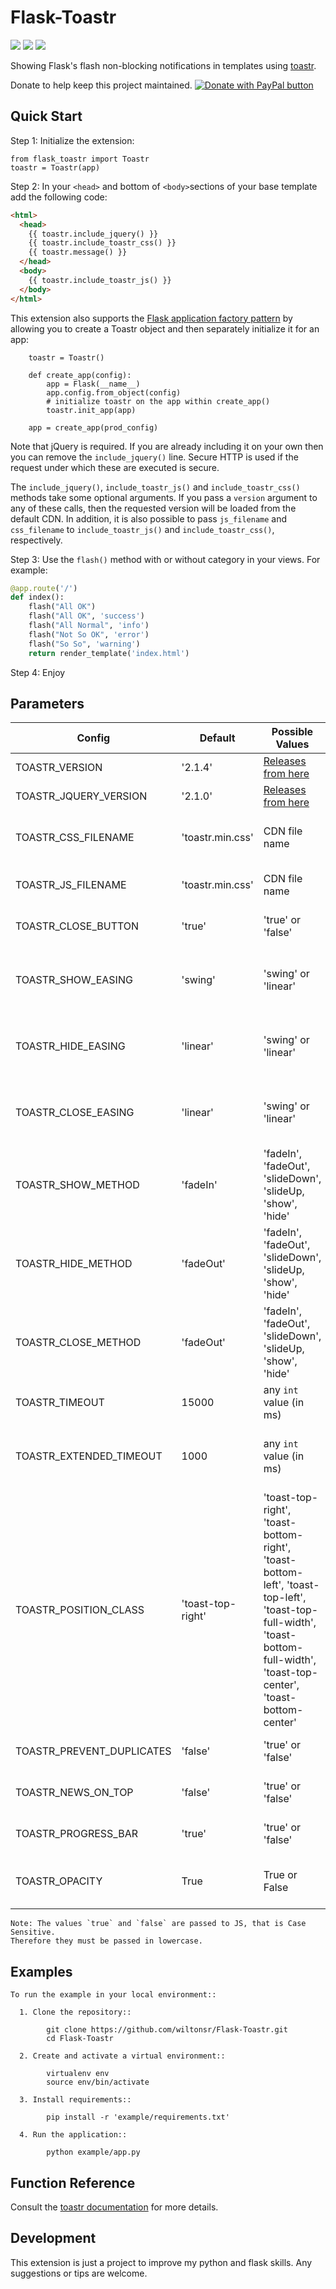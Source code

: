 Flask-Toastr
============

[![](https://img.shields.io/badge/python-3.4+-blue.svg)](https://www.python.org/download/releases/3.4.0/) [![](https://img.shields.io/badge/python-2.7+-blue.svg)](https://www.python.org/download/releases/2.7.2/) [![](https://img.shields.io/github/license/ResidentMario/missingno.svg)](https://github.com/wiltonsr/Flask-Toastr/blob/master/README.md)

Showing Flask's flash non-blocking notifications in templates using [toastr](https://github.com/CodeSeven/toastr).

Donate to help keep this project maintained.
<a href="https://www.paypal.com/cgi-bin/webscr?cmd=_donations&business=5QJ62BNMRC75W&currency_code=USD&source=url">
<img src="https://www.paypalobjects.com/en_US/i/btn/btn_donate_SM.gif" border="0" name="submit" title="PayPal - The safer, easier way to pay online!" alt="Donate with PayPal button" /></a>

Quick Start
-----------

Step 1: Initialize the extension:

    from flask_toastr import Toastr
    toastr = Toastr(app)

Step 2: In your `<head>` and bottom of `<body>`sections of your base template add the following code:

```html
<html>
  <head>
    {{ toastr.include_jquery() }}
    {{ toastr.include_toastr_css() }}
    {{ toastr.message() }}
  </head>
  <body>
    {{ toastr.include_toastr_js() }}
  </body>
</html>
```

This extension also supports the [Flask application factory pattern](http://flask.pocoo.org/docs/latest/patterns/appfactories/) by allowing you to create a Toastr object and then separately initialize it for an app:

        toastr = Toastr()

        def create_app(config):
            app = Flask(__name__)
            app.config.from_object(config)
            # initialize toastr on the app within create_app()
            toastr.init_app(app)

        app = create_app(prod_config)

Note that jQuery is required. If you are already including it on your own then you can remove the `include_jquery()` line. Secure HTTP is used if the request under which these are executed is secure.

The `include_jquery()`, `include_toastr_js()` and `include_toastr_css()` methods take some optional arguments. If you pass a `version` argument to any of these calls, then the requested version will be loaded from the default CDN. In addition, it is also possible to pass `js_filename` and `css_filename` to `include_toastr_js()` and `include_toastr_css()`, respectively.

Step 3: Use the `flash()` method with or without category in your views. For example:

```python
@app.route('/')
def index():
    flash("All OK")
    flash("All OK", 'success')
    flash("All Normal", 'info')
    flash("Not So OK", 'error')
    flash("So So", 'warning')
    return render_template('index.html')
```

Step 4: Enjoy

Parameters
--------

Config                    | Default           | Possible Values         | Description   | Reference           |
------------------------- | ----------------- | ----------------------- | ------------- | --------------------|
TOASTR_VERSION            | '2.1.4'           | [Releases from here](https://github.com/CodeSeven/toastr/releases) | Version of Toastr | https://github.com/CodeSeven/toastr/tags |
TOASTR_JQUERY_VERSION     | '2.1.0'           | [Releases from here](https://github.com/jquery/jquery/releases) | Version of JQuery | https://releases.jquery.com/jquery/ |
TOASTR_CSS_FILENAME       | 'toastr.min.css'  | CDN file name           | CSS Filename used in CDN Toastr's link | https://github.com/CodeSeven/toastr#cdns |
TOASTR_JS_FILENAME        | 'toastr.min.css'  | CDN file name           | JS Filename used in CDN Toastr's link | https://github.com/CodeSeven/toastr#cdns |
TOASTR_CLOSE_BUTTON       | 'true'            | 'true' or 'false'       | Enable or Disable close button | https://github.com/CodeSeven/toastr#close-button |
TOASTR_SHOW_EASING        | 'swing'           | 'swing' or 'linear'     | Override the animation easing to show the toasts  | https://github.com/CodeSeven/toastr#animation-options |
TOASTR_HIDE_EASING        | 'linear'          | 'swing' or 'linear'     | Override the animation easing to hide the toasts  | https://github.com/CodeSeven/toastr#animation-options |
TOASTR_CLOSE_EASING       | 'linear'          | 'swing' or 'linear'     | Override the animation easing to close the toasts | https://github.com/CodeSeven/toastr#animation-options |
TOASTR_SHOW_METHOD        | 'fadeIn'          | 'fadeIn', 'fadeOut', 'slideDown', 'slideUp, 'show', 'hide' | Override the animation method to show the toasts  | https://github.com/CodeSeven/toastr#animation-options |
TOASTR_HIDE_METHOD        | 'fadeOut'         | 'fadeIn', 'fadeOut', 'slideDown', 'slideUp, 'show', 'hide' | Override the animation method to hide the toasts  | https://github.com/CodeSeven/toastr#animation-options |
TOASTR_CLOSE_METHOD       | 'fadeOut'         | 'fadeIn', 'fadeOut', 'slideDown', 'slideUp, 'show', 'hide' | Override the animation method to close the toasts | https://github.com/CodeSeven/toastr#animation-options |
TOASTR_TIMEOUT            | 15000             | any `int` value (in ms) | Time to notification close | https://github.com/CodeSeven/toastr#timeouts |
TOASTR_EXTENDED_TIMEOUT   | 1000              | any `int` value (in ms) | Time to notification close after hover mouse or click | https://github.com/CodeSeven/toastr#timeouts |
TOASTR_POSITION_CLASS     | 'toast-top-right' | 'toast-top-right', 'toast-bottom-right', 'toast-bottom-left', 'toast-top-left', 'toast-top-full-width', 'toast-bottom-full-width', 'toast-top-center', 'toast-bottom-center' | Notification Positon | https://codeseven.github.io/toastr/demo.html |
TOASTR_PREVENT_DUPLICATES | 'false'           | 'true' or 'false'       | Doesn't show same notification | https://github.com/CodeSeven/toastr#prevent-duplicates |
TOASTR_NEWS_ON_TOP        | 'false'           | 'true' or 'false'       | Notification's aparition order | https://github.com/CodeSeven/toastr#display-sequence |
TOASTR_PROGRESS_BAR       | 'true'            | 'true' or 'false'       | Enable or Disable progress bar | https://github.com/CodeSeven/toastr#progress-bar |
TOASTR_OPACITY            | True              | True or False           | Enable or Disable notification's opacity | https://stackoverflow.com/a/17640150/7041939 |

    Note: The values `true` and `false` are passed to JS, that is Case Sensitive.
    Therefore they must be passed in lowercase.

Examples
--------

```
To run the example in your local environment::

  1. Clone the repository::

        git clone https://github.com/wiltonsr/Flask-Toastr.git
        cd Flask-Toastr

  2. Create and activate a virtual environment::

        virtualenv env
        source env/bin/activate

  3. Install requirements::

        pip install -r 'example/requirements.txt'

  4. Run the application::

        python example/app.py
```

Function Reference
------------------

Consult the [toastr documentation](https://github.com/CodeSeven/toastr#toastr) for more details.

Development
-----------

This extension is just a project to improve my python and flask skills. Any suggestions or tips are welcome.
